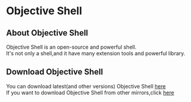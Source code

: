 <!--
    Objective Shell project
    Started on May 31th,2019
-->
# Objective Shell
## About Objective Shell
Objective Shell is an open-source and powerful shell.<br/>
It's not only a shell,and it have many extension tools and powerful library.<br/>
## Download Objective Shell
You can download latest(and other versions) Objective Shell [here](https://github.com/CodesBuilder/Objective-Shell/releases)<br/>
If you want to download Objective Shell from other mirrors,click [here](https://github.com/CodesBuilder/Objective-Shell/blob/master/doc/mirrors/mirrors.md)
